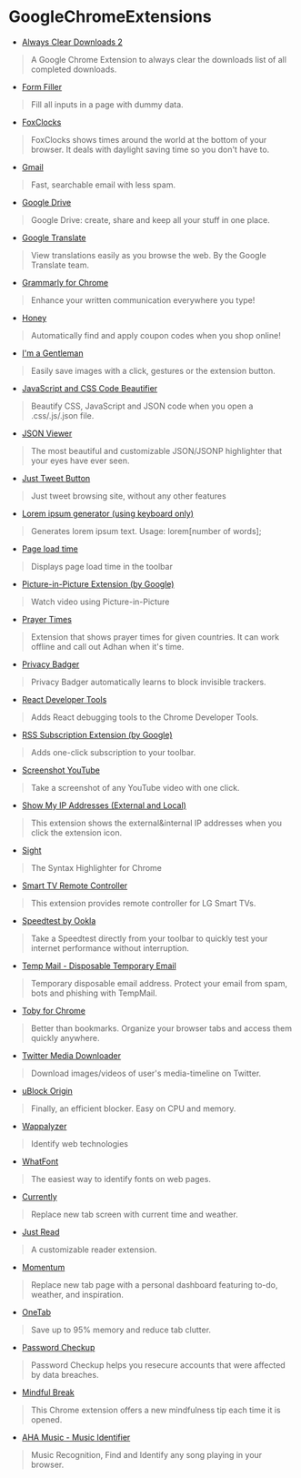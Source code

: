 # GoogleChromeExtensions

-  [Always Clear Downloads 2](https://chrome.google.com/webstore/detail/jcajchndfkmnaefkhoaoiagemplbfffn)
> A Google Chrome Extension to always clear the downloads list of all completed downloads.

-  [Form Filler](https://chrome.google.com/webstore/detail/bnjjngeaknajbdcgpfkgnonkmififhfo)
> Fill all inputs in a page with dummy data.

-  [FoxClocks](https://chrome.google.com/webstore/detail/obcbigljfpgappaaofailjjoabiikckk)
> FoxClocks shows times around the world at the bottom of your browser. It deals with daylight saving time so you don't have to.

-  [Gmail](https://chrome.google.com/webstore/detail/pjkljhegncpnkpknbcohdijeoejaedia)
> Fast, searchable email with less spam.

-  [Google Drive](https://chrome.google.com/webstore/detail/apdfllckaahabafndbhieahigkjlhalf)
> Google Drive: create, share and keep all your stuff in one place.

-  [Google Translate](https://chrome.google.com/webstore/detail/aapbdbdomjkkjkaonfhkkikfgjllcleb)
> View translations easily as you browse the web. By the Google Translate team.

-  [Grammarly for Chrome](https://chrome.google.com/webstore/detail/kbfnbcaeplbcioakkpcpgfkobkghlhen)
> Enhance your written communication everywhere you type!

-  [Honey](https://chrome.google.com/webstore/detail/bmnlcjabgnpnenekpadlanbbkooimhnj)
> Automatically find and apply coupon codes when you shop online!

-  [I'm a Gentleman](https://chrome.google.com/webstore/detail/afjaicccalbbickikgdegaihmajaidpd)
> Easily save images with a click, gestures or the extension button.

-  [JavaScript and CSS Code Beautifier](https://chrome.google.com/webstore/detail/iiglodndmmefofehaibmaignglbpdald)
> Beautify CSS, JavaScript and JSON code when you open a .css/.js/.json file.

-  [JSON Viewer](https://chrome.google.com/webstore/detail/gbmdgpbipfallnflgajpaliibnhdgobh)
> The most beautiful and customizable JSON/JSONP highlighter that your eyes have ever seen.

-  [Just Tweet Button](https://chrome.google.com/webstore/detail/feikojefkpembojkeegfajbbfecocddd)
> Just tweet browsing site, without any other features

-  [Lorem ipsum generator (using keyboard only)](https://chrome.google.com/webstore/detail/ogkidppcbldhebgplkdmepodkbfanndi)
> Generates lorem ipsum text. Usage: lorem[number of words];

-  [Page load time](https://chrome.google.com/webstore/detail/fploionmjgeclbkemipmkogoaohcdbig)
> Displays page load time in the toolbar

-  [Picture-in-Picture Extension (by Google)](https://chrome.google.com/webstore/detail/hkgfoiooedgoejojocmhlaklaeopbecg)
> Watch video using Picture-in-Picture

-  [Prayer Times](https://chrome.google.com/webstore/detail/ieelbggiidmnfbkjcjceknbhjgnhkjnf)
> Extension that shows prayer times for given countries. It can work offline and call out Adhan when it's time.

-  [Privacy Badger](https://chrome.google.com/webstore/detail/pkehgijcmpdhfbdbbnkijodmdjhbjlgp)
> Privacy Badger automatically learns to block invisible trackers.

-  [React Developer Tools](https://chrome.google.com/webstore/detail/fmkadmapgofadopljbjfkapdkoienihi)
> Adds React debugging tools to the Chrome Developer Tools.

-  [RSS Subscription Extension (by Google)](https://chrome.google.com/webstore/detail/nlbjncdgjeocebhnmkbbbdekmmmcbfjd)
> Adds one-click subscription to your toolbar.

-  [Screenshot YouTube](https://chrome.google.com/webstore/detail/gjoijpfmdhbjkkgnmahganhoinjjpohk)
> Take a screenshot of any YouTube video with one click.

-  [Show My IP Addresses (External and Local)](https://chrome.google.com/webstore/detail/opljiobgnagdjikipnagigiacllolpaj)
> This extension shows the external&internal IP addresses when you click the extension icon.

-  [Sight](https://chrome.google.com/webstore/detail/epmaefhielclhlnmjofcdapbeepkmggh)
> The Syntax Highlighter for Chrome

-  [Smart TV Remote Controller](https://chrome.google.com/webstore/detail/icokofncdmhjjncknidajbngmbfphpia)
> This extension provides remote controller for LG Smart TVs.

-  [Speedtest by Ookla](https://chrome.google.com/webstore/detail/pgjjikdiikihdfpoppgaidccahalehjh)
> Take a Speedtest directly from your toolbar to quickly test your internet performance without interruption.

-  [Temp Mail - Disposable Temporary Email](https://chrome.google.com/webstore/detail/inojafojbhdpnehkhhfjalgjjobnhomj)
> Temporary disposable email address. Protect your email from spam, bots and phishing with TempMail.

-  [Toby for Chrome](https://chrome.google.com/webstore/detail/hddnkoipeenegfoeaoibdmnaalmgkpip)
> Better than bookmarks. Organize your browser tabs and access them quickly anywhere.

-  [Twitter Media Downloader](https://chrome.google.com/webstore/detail/cblpjenafgeohmnjknfhpdbdljfkndig)
> Download images/videos of user's media-timeline on Twitter.

-  [uBlock Origin](https://chrome.google.com/webstore/detail/cjpalhdlnbpafiamejdnhcphjbkeiagm)
> Finally, an efficient blocker. Easy on CPU and memory.

-  [Wappalyzer](https://chrome.google.com/webstore/detail/gppongmhjkpfnbhagpmjfkannfbllamg)
> Identify web technologies

-  [WhatFont](https://chrome.google.com/webstore/detail/jabopobgcpjmedljpbcaablpmlmfcogm)
> The easiest way to identify fonts on web pages.

-  [Currently](https://chrome.google.com/webstore/detail/ojhmphdkpgbibohbnpbfiefkgieacjmh)
> Replace new tab screen with current time and weather.

-  [Just Read](https://chrome.google.com/webstore/detail/dgmanlpmmkibanfdgjocnabmcaclkmod)
> A customizable reader extension.

-  [Momentum](https://chrome.google.com/webstore/detail/laookkfknpbbblfpciffpaejjkokdgca)
> Replace new tab page with a personal dashboard featuring to-do, weather, and inspiration.

-  [OneTab](https://chrome.google.com/webstore/detail/chphlpgkkbolifaimnlloiipkdnihall)
> Save up to 95% memory and reduce tab clutter.

-  [Password Checkup](https://chrome.google.com/webstore/detail/password-checkup/pncabnpcffmalkkjpajodfhijclecjno)
> Password Checkup helps you resecure accounts that were affected by data breaches.

-  [Mindful Break](https://chrome.google.com/webstore/detail/mindful-break/onjcfgnjjbnflacfbnjaapcbiecckilk)
> This Chrome extension offers a new mindfulness tip each time it is opened.

-  [AHA Music - Music Identifier](https://chrome.google.com/webstore/detail/aha-music-music-identifie/dpacanjfikmhoddligfbehkpomnbgblf)
> Music Recognition, Find and Identify any song playing in your browser.